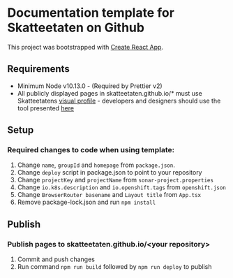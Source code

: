 # Documentation template for Skatteetaten on Github

This project was bootstrapped with [Create React App](https://github.com/facebookincubator/create-react-app).

## Requirements

- Minimum Node v10.13.0 - (Required by Prettier v2)
- All publicly displayed pages in skatteetaten.github.io/* must use Skatteetatens [visual profile](https://www.skatteetaten.no/stilogtone/) - developers and designers should use the tool presented [here](https://skatteetaten.github.io/frontend-components/)

## Setup

### Required changes to code when using template:

1. Change `name`, `groupId` and `homepage` from `package.json`.
2. Change `deploy` script in package.json to point to your repository 
3. Change `projectKey` and `projectName` from `sonar-project.properties`
4. Change `io.k8s.description` and `io.openshift.tags` from `openshift.json`
5. Change `BrowserRouter basename` and `Layout title` from `App.tsx`
4. Remove package-lock.json and run `npm install`

## Publish 

### Publish pages to skatteetaten.github.io/\<your repository>

1. Commit and push changes
2. Run command `npm run build` followed by `npm run deploy` to publish
